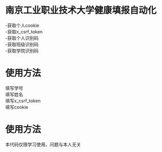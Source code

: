 # **南京工业职业技术大学健康填报自动化**  
-获取个人cookie  
-获取x_csrf_token  
-获取个人识别码  
-获取班级识别码  
-获取学院识别码  
# **使用方法**  
填写学号  
填写姓名  
填写x_csrf_token  
填写cookie
# **使用方法**  
本代码仅限学习使用，问题与本人无关

